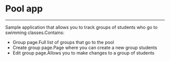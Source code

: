# Pool app
---
Sample application that allows you to track groups of students who go to swimming classes.Contains:
<ul>
<li>Group page.Full list of groups that go to the pool</li>
<li>Create group page.Page where you can create a new group students</li>
<li>Edit group page.Allows you to make changes to a group of students</li>
</ul>
